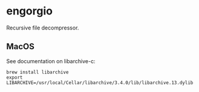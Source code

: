# engorgio

Recursive file decompressor.

## MacOS

See documentation on libarchive-c:
```
brew install libarchive
export LIBARCHIVE=/usr/local/Cellar/libarchive/3.4.0/lib/libarchive.13.dylib
```
